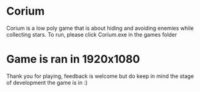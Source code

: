 # Corium
Corium is a low poly game that is about hiding and avoiding enemies while collecting stars.
To run, please click Corium.exe in the games folder
# Game is ran in 1920x1080


Thank you for playing, feedback is welcome but do keep in mind the stage of development the game is in :)

